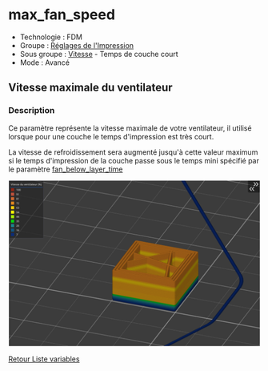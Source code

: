 # max_fan_speed

* Technologie : FDM
* Groupe : [Réglages de l'Impression](../print_settings/print_settings.md)
* Sous groupe : [Vitesse](../print_settings/print_settings.md#vitesse) - Temps de couche court
* Mode : Avancé

## Vitesse maximale du ventilateur

### Description

Ce paramètre représente la vitesse maximale de votre ventilateur, il utilisé lorsque pour une couche le temps d'impression est très court.

La vitesse de refroidissement sera augmenté jusqu'à cette valeur maximum si le temps d'impression de la couche passe sous le temps mini spécifié par le paramètre [fan_below_layer_time](../variable/fan_below_layer_time.md)

![max_fan_speed & fan_below_layer_time](./images/fan_management/003.svg)

[Retour Liste variables](variable_list.md)
